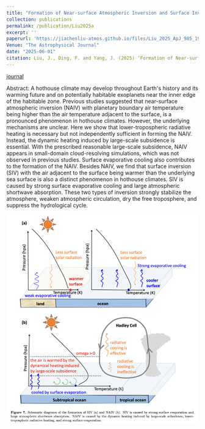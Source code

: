 ```yaml
---
title: "Formation of Near-surface Atmospheric Inversion and Surface Inversion in Hothouse Climates"
collection: publications
permalink: /publication/Liu2025a
excerpt: ''
paperurl: 'https://jiachenliu-atmos.github.io/files/Liu_2025_ApJ_985_193.pdf'
Venue: "The Astrophysical Journal"
date: "2025-06-01"
citation: Liu, J., Ding, F. and Yang, J. (2025) ‘Formation of Near-surface Atmospheric Inversion and Surface Inversion in Hothouse Climates’, The Astrophysical Journal, 985(2), p. 193. 
---
```



[journal](https://iopscience.iop.org/article/10.3847/1538-4357/adca3c)

Abstract: A hothouse climate may develop throughout Earth's history and its warming future and on potentially habitable exoplanets near the inner edge of the habitable zone. Previous studies suggested that near-surface atmospheric inversion (NAIV) with planetary boundary air temperature being higher than the air temperature adjacent to the surface, is a pronounced phenomenon in hothouse climates. However, the underlying mechanisms are unclear. Here we show that lower-tropospheric radiative heating is necessary but not independently sufficient in forming the NAIV. Instead, the dynamic heating induced by large-scale subsidence is essential. With the prescribed reasonable large-scale subsidence, NAIV appears in small-domain cloud-resolving simulations, which was not observed in previous studies. Surface evaporative cooling also contributes to the formation of the NAIV. Besides NAIV, we find that surface inversion (SIV) with the air adjacent to the surface being warmer than the underlying sea surface is also a distinct phenomenon in hothouse climates. SIV is caused by strong surface evaporative cooling and large atmospheric shortwave absorption. These two types of inversion strongly stabilize the atmosphere, weaken atmospheric circulation, dry the free troposphere, and suppress the hydrological cycle.

![Schematic.jpg](/images/Schematic.jpg)




